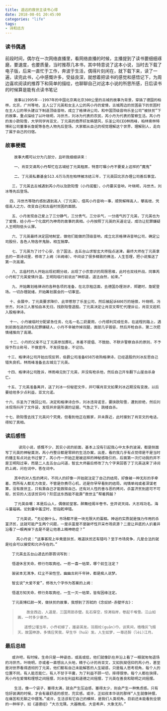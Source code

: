 ```yaml
---
title: 遥远的救世主读书心得
date: 2018-08-01 20:45:00
categories: "life"
tags:
- 诗和远方
---
```


### 读书偶遇

​        前段时间，偶尔在一次网络直播里，看网络直播的时候，主播提到了读书要细细琢磨，要速度，也要质量，当时推荐几本书，其中特意说了这本小说，当时去下载了电子版，后来一直忙于工作，奔波于生活，偶得片刻闲在，就下载下来，读了一遍，读完此书，心中感慨许多，受益良深，就想着把读书的感觉和感悟记下，为周边喜欢阅读的推荐下和简单的描绘，也聊聊自己对这本小说的所思所感，日后读书的时候算是能有点读书笔记

<!-- more -->

        故事以1995年--1997年的中国北京离北京300公里的古城的故事为背景，穿插了德国的柏林，北京，广州等地，主人公丁元英和女主人公的芮小丹的爱情，古城周边的贫困县下的贫困村在主人公的带头建议下制造顶级音响，成立了格律诗公司，和中国顶级音响乐圣公司“被扶贫”下的故事，重点描绘了以叶晓明，冯世杰，刘冰为代表的农民，芮小丹为代表的警察生活。芮小丹的发小欧阳雪，大学同学肖亚文，丁元英的商界好友韩楚风，乐圣公司CEO林雨峰，柏林索林特博彩公司董事长詹妮等各色人物先后登场，大家都从自己的视觉理解这个世界，理解别人，走向了属于自己的归宿。

### 故事梗概

        故事大概可以分为几部分，且听我细细讲来：
    
        一、肖亚文请芮小丹帮忙在古城给丁元英租房，特意叮嘱小丹不要爱上这样的“魔鬼”
    
        二、丁元英私募基金513.6万马克在柏林被冻结三年，丁元英回北京办理公司善后事宜。
    
       三，丁元英去古城遇到芮小丹以及欧阳雪（小丹闺蜜），小丹要买音响，叶晓明，冯世杰，刘冰等先后登场。
    
      四、冯世杰等隐约感到遇到高人（丁元英），借芮小丹音响一事，顺势解释高人，攀高枝，凭借高人之力，改变自己和古庙村贫困的面貌。
    
       五、小丹发现自己爱上了三分静气，三分贵气，三分杀气，一分痞气的丁元英，丁元英也为了爱情，给小丹一个化腐朽为神奇的故事的真相。小丹按照丁元英的天道论证，成功让犯罪嫌疑人王明阳低头认罪。
    
       六、丁元英最终决定因地制宜，做他们能做的顶级音响，成立北京格律诗音响公司，确定公司股份，各色人物各怀鬼胎，相互揣摩。
    
       七、丁元英为了讨个心安，合了国法，去五台山求智玄大师指点迷津。最终大师在丁元英拿去的一首诗词里，修改了上阙（半阙缘），中间谈了很多精致的佛法，人生哲理，把小说推送了第一次高潮。
    
       八、古庙村的人开始出现初期分歧，出现了小农意识的局限思维，此时也双线开战，同事芮小丹和丁元英爱情升温。王明阳临行前说出“神即道，道法自然，如来。”
    
       九、开始筹划格律诗的各种各项的准备，在北京租店面，去德国办理测评，郑建时，詹妮登场。一切办理就绪，开始筹划展会的一切事宜。
    
      十、会展中，丁元英要求降价、此举惹怒了乐圣公司，然后被起诉600万的赔偿，叶晓明，冯世杰，刘冰三人害怕血本无归，找欧阳雪退股。丁元英决定让肖亚文帮忙代理诉讼，肖亚文趁机入股格律诗。
    
      十一、小丹被临时分配紧急任务，化名一名二奶夏雨，小丹顺利完成任务，在返程的路上，遇到前面在逃的四名犯罪嫌疑人，小丹不幸被炸掉双腿，面部几乎毁容，然后开枪自杀，第二次把情绪推向了高潮。
    
      十二、小丹的父亲不让丁元英参加葬礼，本着不提倡、不鼓励、不默许警察自杀的原则，不予授予烈士称号，不做宣传，不发抚恤金，不记功。
    
     十三、格律诗公司开始出现反转，伯爵公司准备650万收购格律诗，已经退股的刘冰反思自己错失良机，林雨峰准备去古城见丁元英。
    
     十四、格律诗公司胜诉，林雨峰见到丁元英，并没有枪杀他，然后自己开车翻下山崖自杀身亡。
    
     十五、丁元英准备离开，送了刘冰一份秘密文件，并叮嘱肖亚文如果刘冰近期没有变故，以后要给他多少点利益，亚文允诺。
    
    十六、乐圣为了挽回公司，决定和格律诗合作，刘冰违背诺言，要挟欧阳雪，遭到拒绝，然后刘冰现场抖开了文件袋，发现并非是所谓的证据，气急之下，跳楼自杀。
    
    十七、欧阳雪去找丁元英问个究竟，但看到他正在搬家，并未靠近，此时接到了肖亚文的电话，得知了真相。

### 读后感悟

          读完小说，感慨不少，其实小说的前面，基本上没有引起我心中太多的波澜，都是侧面写丁元英的神秘莫测，芮小丹整日都是零碎的生活办案，出差，看的我几乎有点觉得是不是当时的播主有点对此书过誉了，芮小丹一开始正是被这样的神秘感吸引的，后面第一次打动我的并不是王明阳过审，而是二人去五台山问道，智玄大师最后修改了九个字来回答了丁元英送来了诗词的上阙，问在词中，答在词中。
    
        其中的对人性的拷问，不同人的好像一开始就注定了自己的结局，好像被一种无形的手牵着，而所有人都无力改变，不管是你费尽心机，还是你早早看到的结局，纯情单纯或者深谋老算，没有救世主，只有靠自己才能救赎自己。还有对人性的善与恶的拷问，杀富济贫到底可不可取，贫穷的人活该贫穷吗？阶层这东西能不能靠“救世主”帮着跨越？
    
        丁元英自嘲：本是后山人，偶做前堂客。醉舞经阁半卷书，坐井说天阔。大志戏功名，海斗量福祸。论到囊中羞涩时，怒指乾坤错。
    
         丁元英说，“无论做什么，市场都不是一块无限大的蛋糕。神话的实质就是强力作用的杀富济贫，这就可能产生两个问题，一是杀富是不是破坏性开采市场资源？二是让井底的人扒着井沿看了一眼再掉下去是不是让他患上精神绝症？”
    
         芮小丹说：“这事客观上毕竟是扶贫，难道扶贫还有错吗？至于市场竞争，凡是合法的就是社会可以接受和允许存在的。”
    
       丁元英去五台山递去的那首词写到：
    
       悟道休言天命，修行勿取真经。一悲一喜一枯荣，哪个前生注定？
    
       袈裟本无清净，红尘不染性空。幽幽古刹千年钟，都是痴人说梦。
    
       智玄说“大爱不爱”，修改九个字作为答案的上阙：
    
       悟道方知天命，修行务取真经，一生一灭一枯荣，皆有因缘注定。
    
       丁元英博红颜一笑，做扶贫的故事，我想到了苏轼的《念奴娇·赤壁怀古》：

>         故垒西边，人道是，三国周郎赤壁。乱石穿空，惊涛拍岸，卷起千堆雪。江山如画，一时多少豪杰。
>
>        遥想公瑾当年，小乔初嫁了，雄姿英发。羽扇纶(guān)巾，谈笑间，樯橹灰飞烟灭。故国神游，多情应笑我，早生华（huā）发。人生如梦，一尊还酹（lèi)江月。

### 最后总结

       或许吧，有时候，生命只是一种姿态，或高或低，他们就像趴在井沿上看了一眼就匆匆退场的冯世杰，叶晓明，亦或者一直想出人头地，精于心计的肖亚文，又如执拗信仰的芮小丹，甚至是对世界看得透彻的丁元英，他们都有自己未能解答的人生疑惑，只是每人思考视角，每个人的位置不同，有人能忍能仁，有人不甘于平庸，为了利益不顾一切，摔得很惨。每个人都在抉择，芮小丹在爱情和理想之间摇摆，刘冰在利益和道德之间摇摆，丁元英在善良和聪明之间摇摆。
    
        生活，像一个袋子，塞得太满，就会产生压迫感，塞得太少，则会产生一种焦虑感。只有恰好装满的时候，才会有最舒适的感觉，充实感。或许，正如叔本华说的那样“人生就像钟摆，在痛苦和无聊之中摆荡。”或许，生活该有它自己的模样，是我们人类视角，目前还未能看到全貌的一种样子，如《道德经》“大方无隅，大器晚成。大音希声，大象无形。”